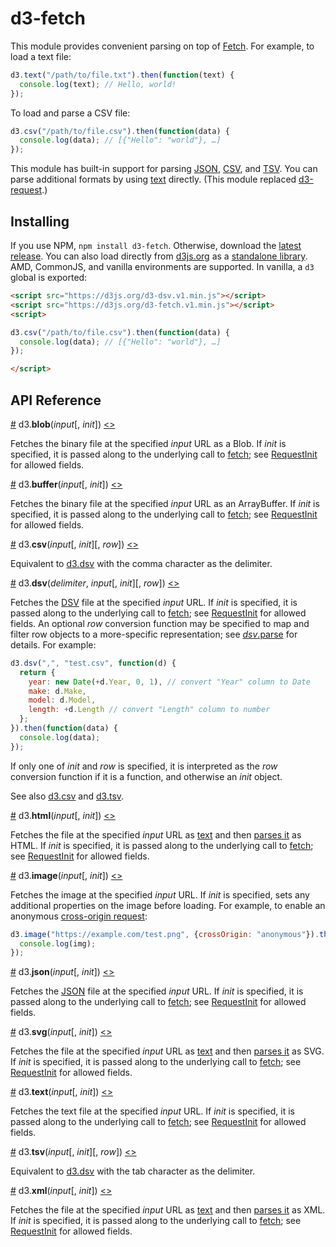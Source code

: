 # d3-fetch

This module provides convenient parsing on top of [Fetch](https://fetch.spec.whatwg.org/). For example, to load a text file:

```js
d3.text("/path/to/file.txt").then(function(text) {
  console.log(text); // Hello, world!
});
```

To load and parse a CSV file:

```js
d3.csv("/path/to/file.csv").then(function(data) {
  console.log(data); // [{"Hello": "world"}, …]
});
```

This module has built-in support for parsing [JSON](#json), [CSV](#csv), and [TSV](#tsv). You can parse additional formats by using [text](#text) directly. (This module replaced [d3-request](https://github.com/d3/d3-request).)

## Installing

If you use NPM, `npm install d3-fetch`. Otherwise, download the [latest release](https://github.com/d3/d3-fetch/releases/latest). You can also load directly from [d3js.org](https://d3js.org) as a [standalone library](https://d3js.org/d3-fetch.v1.min.js). AMD, CommonJS, and vanilla environments are supported. In vanilla, a `d3` global is exported:

```html
<script src="https://d3js.org/d3-dsv.v1.min.js"></script>
<script src="https://d3js.org/d3-fetch.v1.min.js"></script>
<script>

d3.csv("/path/to/file.csv").then(function(data) {
  console.log(data); // [{"Hello": "world"}, …]
});

</script>
```

## API Reference

<a name="blob" href="#blob">#</a> d3.<b>blob</b>(<i>input</i>[, <i>init</i>]) [<>](https://github.com/d3/d3-fetch/blob/master/src/blob.js "Source")

Fetches the binary file at the specified *input* URL as a Blob. If *init* is specified, it is passed along to the underlying call to [fetch](https://fetch.spec.whatwg.org/#fetch-method); see [RequestInit](https://fetch.spec.whatwg.org/#requestinit) for allowed fields.

<a name="buffer" href="#buffer">#</a> d3.<b>buffer</b>(<i>input</i>[, <i>init</i>]) [<>](https://github.com/d3/d3-fetch/blob/master/src/buffer.js "Source")

Fetches the binary file at the specified *input* URL as an ArrayBuffer. If *init* is specified, it is passed along to the underlying call to [fetch](https://fetch.spec.whatwg.org/#fetch-method); see [RequestInit](https://fetch.spec.whatwg.org/#requestinit) for allowed fields.

<a name="csv" href="#csv">#</a> d3.<b>csv</b>(<i>input</i>[, <i>init</i>][, <i>row</i>]) [<>](https://github.com/d3/d3-fetch/blob/master/src/dsv.js "Source")

Equivalent to [d3.dsv](#dsv) with the comma character as the delimiter.

<a name="dsv" href="#dsv">#</a> d3.<b>dsv</b>(<i>delimiter</i>, <i>input</i>[, <i>init</i>][, <i>row</i>]) [<>](https://github.com/d3/d3-fetch/blob/master/src/dsv.js "Source")

Fetches the [DSV](https://github.com/d3/d3-dsv) file at the specified *input* URL. If *init* is specified, it is passed along to the underlying call to [fetch](https://fetch.spec.whatwg.org/#fetch-method); see [RequestInit](https://fetch.spec.whatwg.org/#requestinit) for allowed fields. An optional *row* conversion function may be specified to map and filter row objects to a more-specific representation; see [*dsv*.parse](https://github.com/d3/d3-dsv#dsv_parse) for details. For example:

```js
d3.dsv(",", "test.csv", function(d) {
  return {
    year: new Date(+d.Year, 0, 1), // convert "Year" column to Date
    make: d.Make,
    model: d.Model,
    length: +d.Length // convert "Length" column to number
  };
}).then(function(data) {
  console.log(data);
});
```

If only one of *init* and *row* is specified, it is interpreted as the *row* conversion function if it is a function, and otherwise an *init* object.

See also [d3.csv](#csv) and [d3.tsv](#tsv).

<a name="html" href="#html">#</a> d3.<b>html</b>(<i>input</i>[, <i>init</i>]) [<>](https://github.com/d3/d3-fetch/blob/master/src/xml.js "Source")

Fetches the file at the specified *input* URL as [text](#text) and then [parses it](https://developer.mozilla.org/docs/Web/API/DOMParser) as HTML. If *init* is specified, it is passed along to the underlying call to [fetch](https://fetch.spec.whatwg.org/#fetch-method); see [RequestInit](https://fetch.spec.whatwg.org/#requestinit) for allowed fields.

<a name="image" href="#image">#</a> d3.<b>image</b>(<i>input</i>[, <i>init</i>]) [<>](https://github.com/d3/d3-fetch/blob/master/src/image.js "Source")

Fetches the image at the specified *input* URL. If *init* is specified, sets any additional properties on the image before loading. For example, to enable an anonymous [cross-origin request](https://developer.mozilla.org/en-US/docs/Web/HTML/CORS_enabled_image):

```js
d3.image("https://example.com/test.png", {crossOrigin: "anonymous"}).then(function(img) {
  console.log(img);
});
```

<a name="json" href="#json">#</a> d3.<b>json</b>(<i>input</i>[, <i>init</i>]) [<>](https://github.com/d3/d3-fetch/blob/master/src/json.js "Source")

Fetches the [JSON](http://json.org) file at the specified *input* URL. If *init* is specified, it is passed along to the underlying call to [fetch](https://fetch.spec.whatwg.org/#fetch-method); see [RequestInit](https://fetch.spec.whatwg.org/#requestinit) for allowed fields.

<a name="svg" href="#svg">#</a> d3.<b>svg</b>(<i>input</i>[, <i>init</i>]) [<>](https://github.com/d3/d3-fetch/blob/master/src/xml.js "Source")

Fetches the file at the specified *input* URL as [text](#text) and then [parses it](https://developer.mozilla.org/docs/Web/API/DOMParser) as SVG. If *init* is specified, it is passed along to the underlying call to [fetch](https://fetch.spec.whatwg.org/#fetch-method); see [RequestInit](https://fetch.spec.whatwg.org/#requestinit) for allowed fields.

<a name="text" href="#text">#</a> d3.<b>text</b>(<i>input</i>[, <i>init</i>]) [<>](https://github.com/d3/d3-fetch/blob/master/src/text.js "Source")

Fetches the text file at the specified *input* URL. If *init* is specified, it is passed along to the underlying call to [fetch](https://fetch.spec.whatwg.org/#fetch-method); see [RequestInit](https://fetch.spec.whatwg.org/#requestinit) for allowed fields.

<a name="tsv" href="#tsv">#</a> d3.<b>tsv</b>(<i>input</i>[, <i>init</i>][, <i>row</i>]) [<>](https://github.com/d3/d3-fetch/blob/master/src/dsv.js "Source")

Equivalent to [d3.dsv](#dsv) with the tab character as the delimiter.

<a name="xml" href="#xml">#</a> d3.<b>xml</b>(<i>input</i>[, <i>init</i>]) [<>](https://github.com/d3/d3-fetch/blob/master/src/xml.js "Source")

Fetches the file at the specified *input* URL as [text](#text) and then [parses it](https://developer.mozilla.org/docs/Web/API/DOMParser) as XML. If *init* is specified, it is passed along to the underlying call to [fetch](https://fetch.spec.whatwg.org/#fetch-method); see [RequestInit](https://fetch.spec.whatwg.org/#requestinit) for allowed fields.
